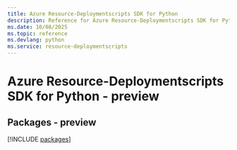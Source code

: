 ```yaml
---
title: Azure Resource-Deploymentscripts SDK for Python
description: Reference for Azure Resource-Deploymentscripts SDK for Python
ms.date: 10/08/2025
ms.topic: reference
ms.devlang: python
ms.service: resource-deploymentscripts
---
```

# Azure Resource-Deploymentscripts SDK for Python - preview
## Packages - preview
[!INCLUDE [packages](resource-deploymentscripts-index.md)]